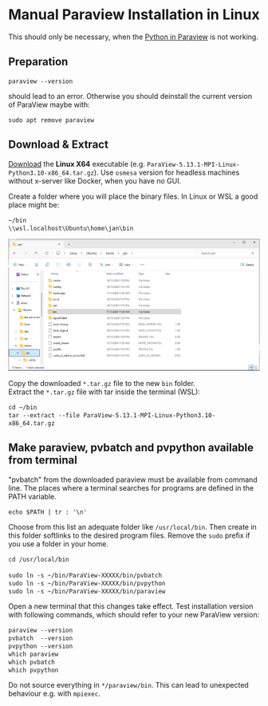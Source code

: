 Manual Paraview Installation in Linux
======================================================================

This should only be necessary, when the [Python in Paraview](paraview.python.md) is not working.  



Preparation
------------------------------------------------------------

    paraview --version 

should lead to an error. 
Otherwise you should deinstall the current version of ParaView maybe with: 

    sudo apt remove paraview



Download & Extract
------------------------------------------------------------

[Download](https://www.paraview.org/download/) the **Linux X64** executable (e.g. `ParaView-5.13.1-MPI-Linux-Python3.10-x86_64.tar.gz`). 
Use `osmesa` version for headless machines without x-server like Docker, when you have no GUI.  

Create a folder where you will place the binary files. 
In Linux or WSL a good place might be: 

    ~/bin
    \\wsl.localhost\Ubuntu\home\jan\bin

![](../resources/wsl.home.png)  


Copy the downloaded `*.tar.gz` file to the new `bin` folder.  
Extract the `*.tar.gz` file with tar inside the terminal (WSL): 

    cd ~/bin
    tar --extract --file ParaView-5.13.1-MPI-Linux-Python3.10-x86_64.tar.gz



Make paraview, pvbatch and pvpython available from terminal
------------------------------------------------------------

"pvbatch" from the downloaded paraview must be available from command line. 
The places where a terminal searches for programs are defined in the PATH variable. 

    echo $PATH | tr : '\n'

Choose from this list an adequate folder like `/usr/local/bin`.
Then create in this folder softlinks to the desired program files. 
Remove the `sudo` prefix if you use a folder in your home. 

    cd /usr/local/bin

    sudo ln -s ~/bin/ParaView-XXXXX/bin/pvbatch
    sudo ln -s ~/bin/ParaView-XXXXX/bin/pvpython
    sudo ln -s ~/bin/ParaView-XXXXX/bin/paraview


Open a new terminal that this changes take effect. 
Test installation version with following commands, which should refer to your new ParaView version: 

    paraview --version
    pvbatch  --version
    pvpython --version
    which paraview
    which pvbatch
    which pvpython



Do not source everything in `*/paraview/bin`. 
This can lead to unexpected behaviour e.g. with `mpiexec`.  
